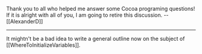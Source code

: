 Thank you to all who helped me answer some Cocoa programing questions!  If it is alright with all of you, I am going to retire this discussion.   -- [[AlexanderD]]

----

It mightn't be a bad idea to write a general outline now on the subject of [[WhereToInitializeVariables]].